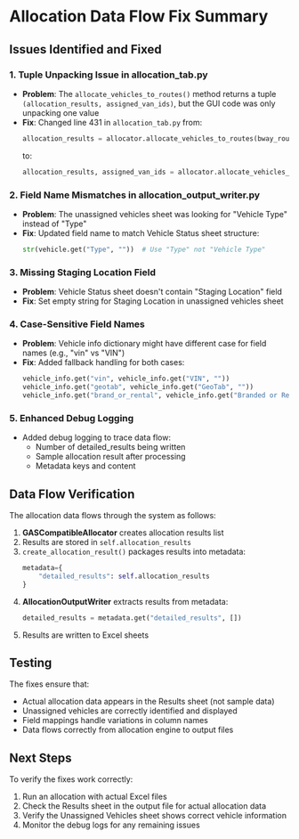 # Allocation Data Flow Fix Summary

## Issues Identified and Fixed

### 1. **Tuple Unpacking Issue in allocation_tab.py**
- **Problem**: The `allocate_vehicles_to_routes()` method returns a tuple `(allocation_results, assigned_van_ids)`, but the GUI code was only unpacking one value
- **Fix**: Changed line 431 in `allocation_tab.py` from:
  ```python
  allocation_results = allocator.allocate_vehicles_to_routes(bway_routes)
  ```
  to:
  ```python
  allocation_results, assigned_van_ids = allocator.allocate_vehicles_to_routes(bway_routes)
  ```

### 2. **Field Name Mismatches in allocation_output_writer.py**
- **Problem**: The unassigned vehicles sheet was looking for "Vehicle Type" instead of "Type"
- **Fix**: Updated field name to match Vehicle Status sheet structure:
  ```python
  str(vehicle.get("Type", ""))  # Use "Type" not "Vehicle Type"
  ```

### 3. **Missing Staging Location Field**
- **Problem**: Vehicle Status sheet doesn't contain "Staging Location" field
- **Fix**: Set empty string for Staging Location in unassigned vehicles sheet

### 4. **Case-Sensitive Field Names**
- **Problem**: Vehicle info dictionary might have different case for field names (e.g., "vin" vs "VIN")
- **Fix**: Added fallback handling for both cases:
  ```python
  vehicle_info.get("vin", vehicle_info.get("VIN", ""))
  vehicle_info.get("geotab", vehicle_info.get("GeoTab", ""))
  vehicle_info.get("brand_or_rental", vehicle_info.get("Branded or Rental", ""))
  ```

### 5. **Enhanced Debug Logging**
- Added debug logging to trace data flow:
  - Number of detailed_results being written
  - Sample allocation result after processing
  - Metadata keys and content

## Data Flow Verification

The allocation data flows through the system as follows:

1. **GASCompatibleAllocator** creates allocation results list
2. Results are stored in `self.allocation_results`
3. `create_allocation_result()` packages results into metadata:
   ```python
   metadata={
       "detailed_results": self.allocation_results
   }
   ```
4. **AllocationOutputWriter** extracts results from metadata:
   ```python
   detailed_results = metadata.get("detailed_results", [])
   ```
5. Results are written to Excel sheets

## Testing

The fixes ensure that:
- Actual allocation data appears in the Results sheet (not sample data)
- Unassigned vehicles are correctly identified and displayed
- Field mappings handle variations in column names
- Data flows correctly from allocation engine to output files

## Next Steps

To verify the fixes work correctly:
1. Run an allocation with actual Excel files
2. Check the Results sheet in the output file for actual allocation data
3. Verify the Unassigned Vehicles sheet shows correct vehicle information
4. Monitor the debug logs for any remaining issues